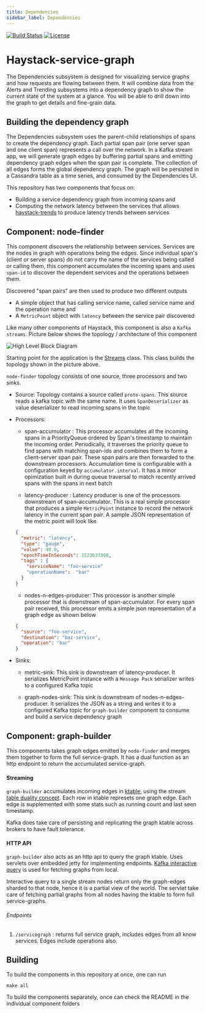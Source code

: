 ```yaml
---
title: Dependencies
sidebar_label: Dependencies
---
```


[![Build Status](https://travis-ci.org/ExpediaDotCom/haystack-service-graph.svg?branch=master)](https://travis-ci.org/ExpediaDotCom/haystack-service-graph)
[![License](https://img.shields.io/badge/license-Apache%20License%202.0-blue.svg)](https://github.com/ExpediaDotCom/haystack/blob/master/LICENSE)

# Haystack-service-graph

The Dependencies subsystem is designed for visualizing service graphs and how requests are flowing between them. It will combine data from the Alerts and Trending subsystems into a dependency graph to show the current state of the system at a glance. You will be able to drill down into the graph to get details and fine-grain data.

## Building the dependency graph

The Dependencies subsystem uses the parent-child relationships of spans to create the dependency graph. Each partial span pair (one server span and one client span) represents a call over the network. In a Kafka stream app, we will generate graph edges by buffering partial spans and emitting dependency graph edges when the span pair is complete. The collection of all edges forms the global dependency graph. The graph will be persisted in a Cassandra table as a time series, and consumed by the Dependencies UI.

This repository has two components that focus on:

* Building a service dependency graph from incoming spans and
* Computing the network latency between the services that allows [haystack-trends](https://github.com/ExpediaDotCom/haystack-traces) to produce latency trends between services


## Component: node-finder

This component discovers the relationship between services. Services are the nodes in graph with operations being the edges. Since individual span's (client or server spans) do not carry the name of the services being called or calling them, this component accumulates the incoming spans and uses `span-id` to discover the dependent services and the operations between them. 

Discovered "span pairs" are then used to produce two different outputs

* A simple object that has calling service name, called service name and the operation name and
* A `MetricPoint` object with `latency` between the service pair discovered

Like many other components of Haystack, this component is also a `Kafka streams`. Picture below shows the topology / architecture of this component


![High Level Block Diagram](/haystack/img/dependency_graph.png)



Starting point for the application is the [Streams](node-finder/src/main/scala/com/expedia/www/haystack/service/graph/node/finder/app/Streams.scala) class. This class builds the topology shown in the picture above. 

`node-finder` topology consists of one source, three processors and two sinks. 

* Source:  Topology contains a source called `proto-spans`. This source reads a kafka topic with the same name. It uses `SpanDeserializer` as value deserializer to read incoming spans in the topic

* Processors:
  * span-accumulator : This processor accumulates all the incoming spans in a PriorityQueue ordered by Span's timestamp to maintain the incoming order. Periodically, it traverses the priority queue to find spans with matching span-ids and combines them to form a client-server span pair. These span pairs are then forwarded to the downstream processors. Accumulation time is configurable with a configuration keyed by `accumulator.interval`. It has a minor opimization built in during queue traversal to match recently arrived spans with the spans in next batch
  
  * latency-producer : Latency producer is one of the processors downstream of span-accumulator. This is a real simple processor that produces a simple `MetricPoint` instance to record the network latency in the current span pair. A sample JSON representation of the metric point will look like
  
  ```json
  {
    "metric": "latency",
    "type": "gauge",
    "value": 40.0,
    "epochTimeInSeconds": 1523637898,
    "tags" : {
      "serviceName": "foo-service"
      "operationName":  "bar"
    }
  }  
  ```
  
  * nodes-n-edges-producer: This processor is another simple processor that is downstream of span-accumulator. For every span pair received, this processor emits a simple json representation of a graph edge as shown below
  
  ```json
  {
    "source": "foo-service",
    "destination": "baz-service",
    "operation": "bar"  
  }
  ```
* Sinks:

  * metric-sink: This sink is downstream of latency-producer. It serializes MetricPoint instance with a `Message Pack` serializer writes to a configured Kafka topic
  
  * graph-nodes-sink: This sink is downstream of nodes-n-edges-producer. It serializes the JSON as a string and writes it to a configured Kafka topic for `graph-builder` component to consume and build a service dependency graph

## Component: graph-builder

This components takes graph edges emitted by `node-finder` and merges them together to form the full service-graph. It has a dual function as an http endpoint to return the accumulated service-graph. 

#### Streaming
`graph-builder` accumulates incoming edges in [ktable](https://kafka.apache.org/0102/javadoc/org/apache/kafka/streams/kstream/KTable.html), using the stream [table duality concept](https://docs.confluent.io/current/streams/concepts.html#duality-of-streams-and-tables). Each row in ktable represets one graph edge. Each edge is supplemented with some stats such as running count and last seen timestamp. 

Kafka does take care of persisting and replicating the graph ktable across brokers to have fault tolerance.  

#### HTTP API
`graph-builder` also acts as an http api to query the graph ktable. Uses servlets over embedded jetty for implementing endpoints. [Kafka interactive query](https://kafka.apache.org/10/documentation/streams/developer-guide/interactive-queries.html) is used for fetching graphs from local.  

Interactive query to a single stream nodes return only the graph-edges sharded to that node, hence it is a partial view of the world. The servlet take care of fetching partial graphs from all nodes having the ktable to form full service-graphs.
  
###### Endpoints 
1. `/servicegraph` : returns full service graph, includes edges from all know services. Edges include operations also.  

## Building

To build the components in this repository at once, one can run

```
make all
```

To build the components separately, once can check the README in the individual component folders
